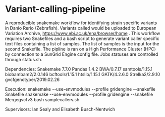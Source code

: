 # Variant-calling-pipeline
A reproducible snakemake workflow for identifying strain specific variants in Danio Rerio (Zebrafish). Variants called would be uploaded to European Variation Archive, https://www.ebi.ac.uk/ena/browser/home . This workflow requires two Snakefiles and a bash script to generate variant caller specific text files containing a list of samples. The list of samples is the input for the second Snakefile. The pipline is ran on a High Performance Cluster (HPC) by connection to a SunGrid Engine config file. Jobs statuses are controlled through status.sh. 

Dependencies: Snakemake 7.7.0 Pandas 1.4.2 BWA/0.7.17 samtools/1.15.1 biobambam2/2.0.146 bcftools/1.15.1 htslib/1.15.1 GATK/4.2.6.0 Strelka2/2.9.10 gvcfgenotyper/2019.02.26

Execution: snakemake --use-envmodules --profile gridengine --snakefile Snakefile
snakemake --use-envmodules --profile gridengine --snakefile Mergegvcfv3
bash samplecallers.sh

Supervisors: Ian Sealy and Elisabeth Busch-Nentwich
